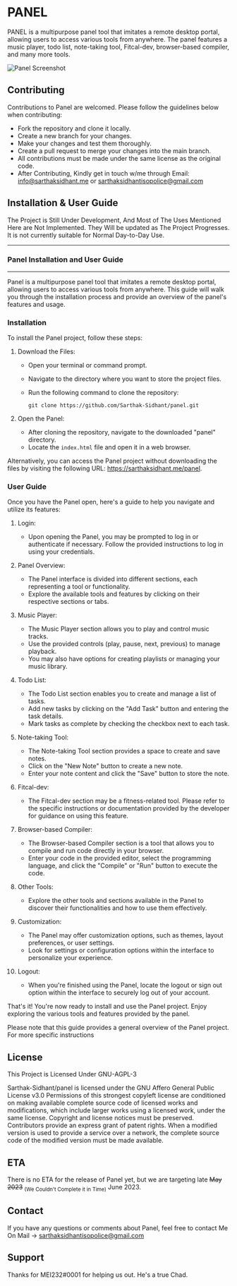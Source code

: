 # PANEL

PANEL is a multipurpose panel tool that imitates a remote desktop portal, allowing users to access various tools from anywhere. The panel features a music player, todo list, note-taking tool, Fitcal-dev, browser-based compiler, and many more tools.

![Panel Screenshot](https://cdn.discordapp.com/attachments/1091094354644443228/1098686457197121556/image-3.png)

## Contributing
Contributions to Panel are welcomed. Please follow the guidelines below when contributing:
- Fork the repository and clone it locally.
- Create a new branch for your changes.
- Make your changes and test them thoroughly.
- Create a pull request to merge your changes into the main branch.
- All contributions must be made under the same license as the original code.
- After Contributing, Kindly get in touch w/me through Email: info@sarthaksidhant.me or sarthaksidhantisopolice@gmail.com

## Installation & User Guide
The Project is Still Under Development, And Most of The Uses Mentioned Here are Not Implemented. They Will be updated as The Project Progresses. It is not currently suitable for Normal Day-to-Day Use.

-------------------------------------
### Panel Installation and User Guide
-------------------------------------

Panel is a multipurpose panel tool that imitates a remote desktop portal, allowing users to access various tools from anywhere. This guide will walk you through the installation process and provide an overview of the panel's features and usage.

### Installation

To install the Panel project, follow these steps:

1.  Download the Files:

    -   Open your terminal or command prompt.

    -   Navigate to the directory where you want to store the project files.

    -   Run the following command to clone the repository:

        `git clone https://github.com/Sarthak-Sidhant/panel.git`

2.  Open the Panel:

    -   After cloning the repository, navigate to the downloaded "panel" directory.
    -   Locate the `index.html` file and open it in a web browser.

Alternatively, you can access the Panel project without downloading the files by visiting the following URL: <https://sarthaksidhant.me/panel>.

### User Guide

Once you have the Panel open, here's a guide to help you navigate and utilize its features:

1.  Login:

    -   Upon opening the Panel, you may be prompted to log in or authenticate if necessary. Follow the provided instructions to log in using your credentials.
2.  Panel Overview:

    -   The Panel interface is divided into different sections, each representing a tool or functionality.
    -   Explore the available tools and features by clicking on their respective sections or tabs.
3.  Music Player:

    -   The Music Player section allows you to play and control music tracks.
    -   Use the provided controls (play, pause, next, previous) to manage playback.
    -   You may also have options for creating playlists or managing your music library.
4.  Todo List:

    -   The Todo List section enables you to create and manage a list of tasks.
    -   Add new tasks by clicking on the "Add Task" button and entering the task details.
    -   Mark tasks as complete by checking the checkbox next to each task.
5.  Note-taking Tool:

    -   The Note-taking Tool section provides a space to create and save notes.
    -   Click on the "New Note" button to create a new note.
    -   Enter your note content and click the "Save" button to store the note.
6.  Fitcal-dev:

    -   The Fitcal-dev section may be a fitness-related tool. Please refer to the specific instructions or documentation provided by the developer for guidance on using this feature.
7.  Browser-based Compiler:

    -   The Browser-based Compiler section is a tool that allows you to compile and run code directly in your browser.
    -   Enter your code in the provided editor, select the programming language, and click the "Compile" or "Run" button to execute the code.
8.  Other Tools:

    -   Explore the other tools and sections available in the Panel to discover their functionalities and how to use them effectively.
9.  Customization:

    -   The Panel may offer customization options, such as themes, layout preferences, or user settings.
    -   Look for settings or configuration options within the interface to personalize your experience.
10. Logout:

    -   When you're finished using the Panel, locate the logout or sign out option within the interface to securely log out of your account.

That's it! You're now ready to install and use the Panel project. Enjoy exploring the various tools and features provided by the panel.

Please note that this guide provides a general overview of the Panel project. For more specific instructions


## License
This Project is Licensed Under GNU-AGPL-3

Sarthak-Sidhant/panel is licensed under the
GNU Affero General Public License v3.0
Permissions of this strongest copyleft license are conditioned on making available complete source code of licensed works and modifications, which include larger works using a licensed work, under the same license. Copyright and license notices must be preserved. Contributors provide an express grant of patent rights. When a modified version is used to provide a service over a network, the complete source code of the modified version must be made available.

## ETA
There is no ETA for the release of Panel yet, but we are targeting late ~~May 2023~~ <sub>(We Couldn't Complete it in Time)</sub> June 2023.

## Contact
If you have any questions or comments about Panel, feel free to contact Me On Mail -> sarthaksidhantisopolice@gmail.com

## Support 
Thanks for MEI232#0001 for helping us out. He's a true Chad.
